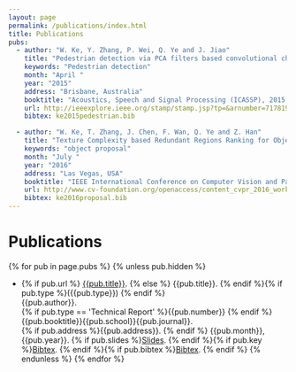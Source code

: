 ```yaml
---
layout: page
permalink: /publications/index.html
title: Publications
pubs:
  - author: "W. Ke, Y. Zhang, P. Wei, Q. Ye and J. Jiao"
    title: "Pedestrian detection via PCA filters based convolutional channel features"
    keywords: "Pedestrian detection"
    month: "April "
    year: "2015"
    address: "Brisbane, Australia"
    booktitle: "Acoustics, Speech and Signal Processing (ICASSP), 2015 IEEE International Conference on"
    url: http://ieeexplore.ieee.org/stamp/stamp.jsp?tp=&arnumber=7178199
    bibtex: ke2015pedestrian.bib

  - author: "W. Ke, T. Zhang, J. Chen, F. Wan, Q. Ye and Z. Han"
    title: "Texture Complexity based Redundant Regions Ranking for Object Proposal"
    keywords: "object proposal"
    month: "July "
    year: "2016"
    address: "Las Vegas, USA"
    booktitle: "IEEE International Conference on Computer Vision and Pattern Recognition Workshop (CVPRW)"
    url: http://www.cv-foundation.org/openaccess/content_cvpr_2016_workshops/w24/papers/Ke_Texture_Complexity_Based_CVPR_2016_paper.pdf
    bibtex: ke2016proposal.bib
---
```


# Publications

{% for pub in page.pubs %}
{% unless pub.hidden %}
  - {% if pub.url %} [{{pub.title}}]({{pub.url}}).
    {% else %} {{pub.title}}.
    {% endif %}{% if pub.type %}({{pub.type}})
    {% endif %}<br>
    {{pub.author}}.<br>
    {% if pub.type == 'Technical Report' %}{{pub.number}}
    {% endif %}{{pub.booktitle}}{{pub.school}}{{pub.journal}}.<br>
    {% if pub.address %}{{pub.address}}.
    {% endif %} {{pub.month}}, {{pub.year}}. {% if pub.slides %}[Slides]({{pub.slides}}).
    {% endif %}{% if pub.key %}[Bibtex](http://groups.csail.mit.edu/commit/bibtex.cgi?key={{pub.key}}).
    {% endif %}{% if pub.bibtex %}[Bibtex]({{pub.bibtex}}).
    {% endif %}
{% endunless %}
{% endfor %}




